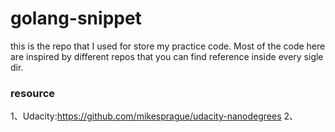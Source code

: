 # golang-snippet
this is the repo that I used for store my practice code. 
Most of the code here are inspired by different repos that you can find reference inside every sigle dir.





### resource 
1、Udacity:https://github.com/mikesprague/udacity-nanodegrees
2、
